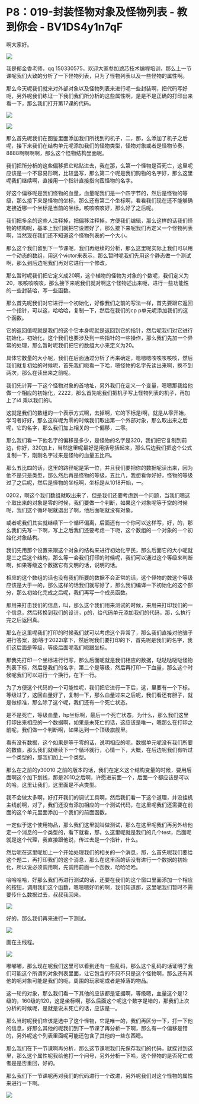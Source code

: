 # P8：019-封装怪物对象及怪物列表 - 教到你会 - BV1DS4y1n7qF

啊大家好。

![](img/f04b947a7abba6c1a3389714f695dafd_1.png)

我是郁金香老师，qq 150330575，欢迎大家参加滤芯技术编程培训，那么上一节课呢我们大致的分析了一下怪物列表，只为了怪物列表以及一些怪物的属性啊。

那么今天呢我们就来对外部对象以及怪物列表来进行呃一些封装啊，把代码写好呃，另外呢我们练证一下我们我们所分析的这些属性啊，是是不是正确的打印出来看一下，那么我们打开第17课的代码。



![](img/f04b947a7abba6c1a3389714f695dafd_3.png)

![](img/f04b947a7abba6c1a3389714f695dafd_4.png)

那么首先呢我们在图鉴里面添加我们所找到的机子，二，那，么添加了机子之后呢，接下来我们在结构单元呢添加我们的怪物类型，怪物对象或者是怪物节奏，8888啊啊啊啊，那么这个怪物结构里面呢。

我们把所分析的这些偏移把它粘贴进去，我在那，么第一个怪物是否死亡，这里呢应该是一个不容易形啊，比较竖写，那么第二个呢是我们购物的名字好，那么这里呢我们继续啊，直接用一个指针直接指向蛮怪物的名字。

好这个偏移呢是我们怪物的血量，血量呢我们是一个四字节的，然后是怪物的等级，那么接下来是怪物的坐标，那么还有第二个坐标啊，看看我们现在还不能够确定接近哪一个坐标是当前的坐标，咳咳咳咳好，那么好了之后呢。

我们把多余的这些人注释掉，把偏移注释掉，方便我们编辑，那么这样的话我们怪物的结构呢，基本上我们就把它设置好了，那么接下来呢我们再定义一个怪物列表啊，当然现在我们还不知道这个怪物列表的一个大小。

那么这个我们留到下一节课呢，我们再继续的分析，那么这里呢实际上我们可以用一个动态的数组，用这个victor来表示，那么暂时呢我们先用这个静态做一个测试啊，那么到后边呢我们再对它进行一个修改。

那么暂时呢我们把它定义成20啊，这个植物的怪物为对象的个数呢，我们定义为20，咳咳咳咳咳，那么接下来呢我们就对啊这个怪物述出来呃，进行一些功能性的一些封装哈，写一些函数。

那么首先呢我们对它进行一个初始化，好像我们之前的写法一样，首先要跟它返回一个指针，可以这，哈哈哈，复制一下，然后在我们的cp p单元呢添加我们的这个函数。

它的返回值呢就是我们的这个它本身呢就是返回到它的指针，然后呢我们对它进行初始化，初始化，这个我们也要涉及到一些指针的一些操作，那么我们先加一个异常的处理，那么暂时呢我们把它的数组大小来定义为20。

具体它数量的大小呢，我们在后面通过分析了再来确定，嗯嗯嗯咳咳咳咳咳，然后我们就复初始的时候呢，首先我们呃看一下哈，嗯怪物的名字先读出来啊，换不到两次，那么在读出来之前呢。

我们先计算一下这个怪物对象的首地址，另外我们在定义一个变量，嗯嗯那我给他做一个相应的初始化，2222，那么首先呢我们把机子写上怪物列表的机子，再加上了i4 乘以我们的i。

这就是我们的数组的一个表示方式啊，去掉啊，它的下标是i啊，就是从零开始，学习者好好，那么这样呢为零的时候我们取出第一个外部对象，那么取出来之后呢，它的名字，那么我们加上相关的一个偏移，二零。

那么我们看一下他名字的偏移是多少，是怪物的名字是320，我们把它复制到前边，你好，320加上，当然这里呢最好是用括号括起来，那么后边我们把这个公式复制一下，刚刚名字过来是怪物的血量五比四。

那么五比四的话，这里的路径呢是第一位，并且我们要把你的数据呢读出来，因为他不是只是类型，那么然后再是怪物的等级，五比八，我想看你好好，怪物的等级过了之后呢，然后是怪物的坐标啊，坐标是从1018开始，一。

0202，啊这个我们数组就取出来了，但是我们还要考虑到一个问题，当我们嗯这个取出来的对象是零的时候，我们要做一个判断，如果这个对象呢等于空的时候呢，我们这个循环呢就退出了啊，他后面呢就没有对象。

或者呢我们其实就继续下一个循环偏离，后面还有一个你可以这样写，好，的，那么我们先写一下啊，写上之后我们还要考虑一下呃，这个数组的一个对象的一个初始化对象结构。

我们先用那个设置来跟这个对象的结构来进行初始化平民，那么后面它的大小呢就是三之后这个结构，那么等一会我们打印的时候呢，我们可以通过这个等级来判断啊，如果等级这个数据它有文明的话，说明的话。

相应的这个数组的话也没有我们所要的数据不会正常的话，这个怪物的数这个等级应该是大于一的，那么这样的话我们就写好了，那么我们编译一下初始化的这个部分，那么初始化完成之后呢，我们再写一个成员函数。

那用来打击我们的信息，叫，那么这个我们用来测试的时候，来用来打印我们的一个信息，然后转换到我们的设计，p的，给代码单元添加我们的代码，那，么执行完之后返回真。

那么在这里呢我们打印的时候我们就可以考虑这个异常了，那么我们直接对他骗子进行答案，就i等于2022i拿下，然后呢我们要打印的下，首先呢是我们的名字，我们这后面是等级，等级后面呢我们呃跟坐标。

那我先打印一个坐标进行行写，那么后面呢就是我们相应的数据，哒哒哒哒哒怪物列表下标，然后是我们的名字，第二个是等级，然后再打印一下血量，那么这个时候呢我们可以进行一个换行，在下一行。

为了方便这个代码的一个可能性呢，我们把它进行一下后，这，里要有一个下标，等级过了，这回血量好了，复制一下，那么血量过来之后呢，我们看还有胆子，就是做标准，那么除了这个呢，我们还有一个死亡状态。

是不是死亡，等级血量，hp坐标啊，最后一个死亡状态，为什么，那么我们这里打印出来相应的一个数据啊，如果是未死亡的话，这应该是唯一，嗯那么在打印之前呢，我们做一个判断啊，如果达到一个顶级旗舰里。

看有没有数据，这个如果是等于零的话，说明相应的呃，数据单元呢没有我们所要的数值，那么我们就继续下一个循环就行，心情一下，大概，在后边呢我们有听过一个类型的，那我们加上一个类型。

那么在之前的y30010 之前的版本的话，我们在定义这个结构变量的时候，要用后面啊这个加下划线，那是2010之后啊，许愿进前面一个，后面一个都应该是可以的哈，这里让我们，这里面是不点类型。

我不会做太多啊，好打开我们的调试工具啊，然后我们看一下这个道理，并没挂机主线前啊，对了，我们还没有添加相应的一个测试代码，在这里呢我们还需要在前面的这个单元里面添加一个我们的前面函数。

一定似于这个使用物品，那么我们这里就叫做测试，那么在这里呢我们再另外给他定一个消息的一个类型的，看下就看，那，么这里呢就是我们的几个test，后面呢就是这个代理，我直接跟他说，传过去是一个指针，什么。

然后呢在这里呢加上一个开始处理我们的相关的一个消息，那，么首先呢我们要给这个题二，再打印我们的这个消息，那么在这里面的话没有进行一个数据的初始化，所以说必须调用啊，先调用前面一个函数，哈哈哈哈。

哈哈哈哈，好那么我们再进行测试的话，还要在我们的这个窗口里面添加一个相应的按钮，调用我们这个函数，嗯嗯嗯好听的啊，我们知道那，这里呢我们暂时不需要传什么数据过去，叔叔我回来。



![](img/f04b947a7abba6c1a3389714f695dafd_6.png)

好的，那么我们再来进行一下测试。

![](img/f04b947a7abba6c1a3389714f695dafd_8.png)

画在主线程。

![](img/f04b947a7abba6c1a3389714f695dafd_10.png)

嘟嘟嘟，那么现在呢我们这里可以看到还有一些乱码，那么这个乱码的话证明了我们可能这个所谓的对象列表里面，让它包含的不只不只是这个怪物啊，那么还有其他的呃对象可能是我们的呃，周围的玩家呢或者是掉落的物品。

这一轮的对象，那么我们看一下其他的应该都是证据啊，等级嗯，血量这个是12级的，160级的120，这是坐标啊，那么后面这个呢这个数字是错的，那我们上次分析的时候呢，是就是说未死亡的话，应该是一。

那么当时呢我们应该是选中了这个怪物，它是唯一的，我们再区分一下，打一下他的信息，好那么其他的呢我们到下一节课了再分析一下啊，那么有一个偏移是错的，另外呢这个列表里面呢可能还包含了其他的一些东西嗯。

那么我们在下一节课啊再分析，那么这节课呢我们先保存我们的代码，就探讨到这里，那么这个属性呢我给他打一个问号，另外分析一下哈，这个怪物的是否死亡或者是是否重回，好的。

那么我们下一节课呢再对我们的代码进行一个改进，另外呢我们对这个怪物的属性来进行一下啊。

![](img/f04b947a7abba6c1a3389714f695dafd_12.png)
